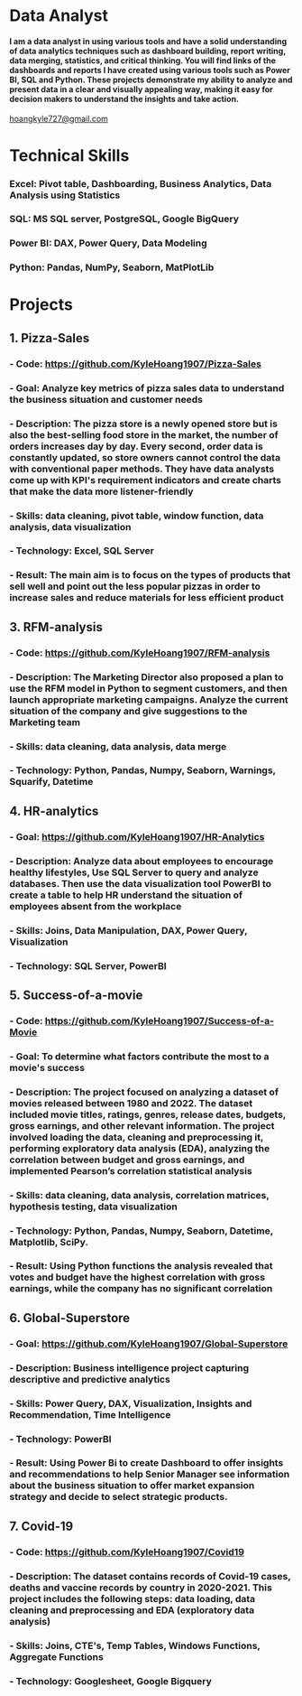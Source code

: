 # Data Analyst

#### I am a data analyst in using various tools and have a solid understanding of data analytics techniques such as dashboard building, report writing, data merging, statistics, and critical thinking. You will find links of the dashboards and reports I have created using various tools such as Power BI, SQL and Python. These projects demonstrate my ability to analyze and present data in a clear and visually appealing way, making it easy for decision makers to understand the insights and take action. 

 hoangkyle727@gmail.com
 
# Technical Skills
### Excel: Pivot table, Dashboarding, Business Analytics, Data Analysis using Statistics
### SQL: MS SQL server, PostgreSQL, Google BigQuery 
### Power BI: DAX, Power Query, Data Modeling
### Python: Pandas, NumPy, Seaborn, MatPlotLib

# Projects 
## 1. Pizza-Sales
   ### - Code: https://github.com/KyleHoang1907/Pizza-Sales
   ### - Goal: Analyze key metrics of pizza sales data to understand the business situation and customer needs
   ### - Description: The pizza store is a newly opened store but is also the best-selling food store in the market, the number of orders increases day by day. Every second, order data is constantly updated, so store owners cannot control the data with conventional paper methods. They have data analysts come up with KPI's requirement indicators and create charts that make the data more listener-friendly
   ### - Skills: data cleaning, pivot table, window function, data analysis, data visualization
   ### - Technology: Excel, SQL Server
   ### - Result: The main aim is to focus on the types of products that sell well and point out the less popular pizzas in order to increase sales and reduce materials for less efficient product

## 3. RFM-analysis
   ### - Code: https://github.com/KyleHoang1907/RFM-analysis
   ### - Description: The Marketing Director also proposed a plan to use the RFM model in Python to segment customers, and then launch appropriate marketing campaigns. Analyze the current situation of the company and give suggestions to the Marketing team
   ### - Skills: data cleaning, data analysis, data merge
   ### - Technology: Python, Pandas, Numpy, Seaborn, Warnings, Squarify, Datetime

## 4. HR-analytics
   ### - Goal: https://github.com/KyleHoang1907/HR-Analytics
   ### - Description: Analyze data about employees to encourage healthy lifestyles, Use SQL Server to query and analyze databases. Then use the data visualization tool PowerBI to create a table to help HR understand the situation of employees absent from the workplace
   ### - Skills: Joins, Data Manipulation, DAX, Power Query, Visualization
   ### - Technology: SQL Server, PowerBI

## 5. Success-of-a-movie
   ### - Code: https://github.com/KyleHoang1907/Success-of-a-Movie
   ### - Goal: To determine what factors contribute the most to a movie's success
   ### - Description: The project focused on analyzing a dataset of movies released between 1980 and 2022. The dataset included movie titles, ratings, genres, release dates, budgets, gross earnings, and other relevant information. The project involved loading the data, cleaning and preprocessing it, performing exploratory data analysis (EDA), analyzing the correlation between budget and gross earnings, and implemented Pearson’s correlation statistical analysis
   ### - Skills: data cleaning, data analysis, correlation matrices, hypothesis testing, data visualization
   ### - Technology: Python, Pandas, Numpy, Seaborn, Datetime, Matplotlib, SciPy.
   ### - Result: Using Python functions the analysis revealed that votes and budget have the highest correlation with gross earnings, while the company has no significant correlation

## 6. Global-Superstore
   ### - Goal: https://github.com/KyleHoang1907/Global-Superstore
   ### - Description: Business intelligence project capturing descriptive and predictive analytics
   ### - Skills: Power Query, DAX, Visualization, Insights and Recommendation, Time Intelligence
   ### - Technology: PowerBI
   ### - Result: Using Power Bi to create Dashboard to offer insights and recommendations to help Senior Manager see information about the business situation to offer market expansion strategy and decide to select strategic products.

## 7. Covid-19
   ### - Code: https://github.com/KyleHoang1907/Covid19
   ### - Description: The dataset contains records of Covid-19 cases, deaths and vaccine records by country in 2020-2021. This project includes the following steps: data loading, data cleaning and preprocessing and EDA (exploratory data analysis)
   ### - Skills: Joins, CTE's, Temp Tables, Windows Functions, Aggregate Functions
   ### - Technology: Googlesheet, Google Bigquery
    








